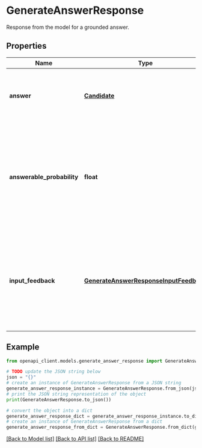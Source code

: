 # GenerateAnswerResponse

Response from the model for a grounded answer.

## Properties

Name | Type | Description | Notes
------------ | ------------- | ------------- | -------------
**answer** | [**Candidate**](Candidate.md) | Candidate answer from the model.   Note: The model *always* attempts to provide a grounded answer, even when  the answer is unlikely to be answerable from the given passages.  In that case, a low-quality or ungrounded answer may be provided, along  with a low &#x60;answerable_probability&#x60;. | [optional] 
**answerable_probability** | **float** | Output only. The model&#39;s estimate of the probability that its answer is  correct and grounded in the input passages.   A low &#x60;answerable_probability&#x60; indicates that the answer might not be  grounded in the sources.   When &#x60;answerable_probability&#x60; is low, you may want to:   * Display a message to the effect of \&quot;We couldn’t answer that question\&quot; to  the user.  * Fall back to a general-purpose LLM that answers the question from world  knowledge. The threshold and nature of such fallbacks will depend on  individual use cases. &#x60;0.5&#x60; is a good starting threshold. | [optional] [readonly] 
**input_feedback** | [**GenerateAnswerResponseInputFeedback**](GenerateAnswerResponseInputFeedback.md) | Output only. Feedback related to the input data used to answer the  question, as opposed to the model-generated response to the question.   The input data can be one or more of the following:   - Question specified by the last entry in &#x60;GenerateAnswerRequest.content&#x60;  - Conversation history specified by the other entries in  &#x60;GenerateAnswerRequest.content&#x60;  - Grounding sources (&#x60;GenerateAnswerRequest.semantic_retriever&#x60; or  &#x60;GenerateAnswerRequest.inline_passages&#x60;) | [optional] [readonly] 

## Example

```python
from openapi_client.models.generate_answer_response import GenerateAnswerResponse

# TODO update the JSON string below
json = "{}"
# create an instance of GenerateAnswerResponse from a JSON string
generate_answer_response_instance = GenerateAnswerResponse.from_json(json)
# print the JSON string representation of the object
print(GenerateAnswerResponse.to_json())

# convert the object into a dict
generate_answer_response_dict = generate_answer_response_instance.to_dict()
# create an instance of GenerateAnswerResponse from a dict
generate_answer_response_from_dict = GenerateAnswerResponse.from_dict(generate_answer_response_dict)
```
[[Back to Model list]](../README.md#documentation-for-models) [[Back to API list]](../README.md#documentation-for-api-endpoints) [[Back to README]](../README.md)


